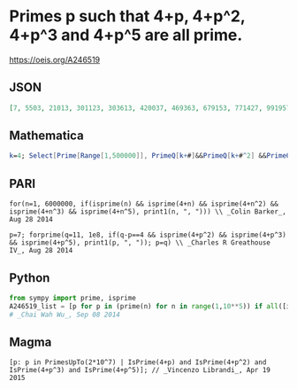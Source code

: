 # Primes p such that 4\+p, 4\+p^2, 4\+p^3 and 4\+p^5 are all prime\.
https://oeis.org/A246519
## JSON
```JSON
[7, 5503, 21013, 301123, 303613, 420037, 469363, 679153, 771427, 991957, 999667, 1524763, 1707367, 2030653, 2333083, 2540563, 2552713, 2710933, 3009967, 3378103, 3441817, 3592213, 4419937, 4704613, 4840723, 5177797, 5691547, 6227587, 6275887, 6395677, 6595597, 6597163]
```
## Mathematica
```Mathematica
k=4; Select[Prime[Range[1,500000]], PrimeQ[k+#]&&PrimeQ[k+#^2] &&PrimeQ[k+#^3] &&PrimeQ[k+#^5]&]  (*_K. D. Bajpai_, Jan 20 2015 *)
```
## PARI
```PARI
for(n=1, 6000000, if(isprime(n) && isprime(4+n) && isprime(4+n^2) && isprime(4+n^3) && isprime(4+n^5), print1(n, ", "))) \\ _Colin Barker_, Aug 28 2014
```
```PARI
p=7; forprime(q=11, 1e8, if(q-p==4 && isprime(4+p^2) && isprime(4+p^3) && isprime(4+p^5), print1(p, ", ")); p=q) \\ _Charles R Greathouse IV_, Aug 28 2014
```
## Python
```Python
from sympy import prime, isprime
A246519_list = [p for p in (prime(n) for n in range(1,10**5)) if all([isprime(4+p**z) for z in (1,2,3,5)])]
# _Chai Wah Wu_, Sep 08 2014
```
## Magma
```Magma
[p: p in PrimesUpTo(2*10^7) | IsPrime(4+p) and IsPrime(4+p^2) and IsPrime(4+p^3) and IsPrime(4+p^5)]; // _Vincenzo Librandi_, Apr 19 2015
```
